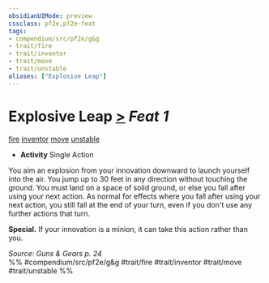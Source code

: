 ```yaml
---
obsidianUIMode: preview
cssclass: pf2e,pf2e-feat
tags:
- compendium/src/pf2e/g&g
- trait/fire
- trait/inventor
- trait/move
- trait/unstable
aliases: ["Explosive Leap"]
---
```

# Explosive Leap  [>](/rules/core-rulebook/chapter-9-playing-the-game.md#Actions "Single Action") *Feat 1*  
[fire](/rules/traits/fire.md)  [inventor](/rules/traits/inventor-g-g.md)  [move](/rules/traits/move.md)  [unstable](/rules/traits/unstable-g-g.md)  

- **Activity** Single Action

You aim an explosion from your innovation downward to launch yourself into the air. You jump up to 30 feet in any direction without touching the ground. You must land on a space of solid ground, or else you fall after using your next action. As normal for effects where you fall after using your next action, you still fall at the end of your turn, even if you don't use any further actions that turn.

**Special.** If your innovation is a minion, it can take this action rather than you.

*Source: Guns & Gears p. 24*  
%% #compendium/src/pf2e/g&g #trait/fire #trait/inventor #trait/move #trait/unstable %%